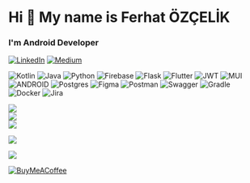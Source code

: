 # Hi 👋 My name is Ferhat ÖZÇELİK
### I'm Android Developer

[![LinkedIn](https://img.shields.io/badge/LinkedIn-%230077B5.svg?logo=linkedin&logoColor=white)](https://linkedin.com/in/ferhatozcelik) [![Medium](https://img.shields.io/badge/Medium-12100E?logo=medium&logoColor=white)](https://medium.com/@ferhatozcelik) 

![Kotlin](https://img.shields.io/badge/kotlin-%230095D5.svg?style=flat&logo=kotlin&logoColor=white) ![Java](https://img.shields.io/badge/java-%23ED8B00.svg?style=flat&logo=java&logoColor=white) ![Python](https://img.shields.io/badge/python-3670A0?style=flat&logo=python&logoColor=ffdd54) ![Firebase](https://img.shields.io/badge/firebase-%23039BE5.svg?style=flat&logo=firebase) ![Flask](https://img.shields.io/badge/flask-%23000.svg?style=flat&logo=flask&logoColor=white) ![Flutter](https://img.shields.io/badge/Flutter-%2302569B.svg?style=flat&logo=Flutter&logoColor=white) ![JWT](https://img.shields.io/badge/JWT-black?style=flat&logo=JSON%20web%20tokens) ![MUI](https://img.shields.io/badge/MUI-%230081CB.svg?style=flat&logo=material-ui&logoColor=white) ![ANDROID](https://img.shields.io/badge/android-%2320232a.svg?style=flat&logo=android&logoColor=%a4c639) ![Postgres](https://img.shields.io/badge/postgres-%23316192.svg?style=flat&logo=postgresql&logoColor=white) 	![Figma](https://img.shields.io/badge/figma-%23F24E1E.svg?style=flat&logo=figma&logoColor=white) ![Postman](https://img.shields.io/badge/Postman-FF6C37?style=flat&logo=postman&logoColor=white) ![Swagger](https://img.shields.io/badge/-Swagger-%23Clojure?style=flat&logo=swagger&logoColor=white) ![Gradle](https://img.shields.io/badge/Gradle-02303A.svg?style=flat&logo=Gradle&logoColor=white) ![Docker](https://img.shields.io/badge/docker-%230db7ed.svg?style=flat&logo=docker&logoColor=white) ![Jira](https://img.shields.io/badge/jira-%230A0FFF.svg?style=flat&logo=jira&logoColor=white)

![](https://github-readme-stats.vercel.app/api?username=ferhatozcelik&theme=default&hide_border=false&include_all_commits=true&count_private=true)<br/>
![](https://github-readme-streak-stats.herokuapp.com/?user=ferhatozcelik&theme=default&hide_border=false)<br/>
![](https://github-readme-stats.vercel.app/api/top-langs/?username=ferhatozcelik&theme=default&hide_border=false&include_all_commits=true&count_private=true&layout=compact)

![](https://github-contributor-stats.vercel.app/api?username=ferhatozcelik&limit=5&theme=flat&combine_all_yearly_contributions=true)

[![](https://visitcount.itsvg.in/api?id=ferhatozcelik&icon=0&color=12)](https://visitcount.itsvg.in)

[![BuyMeACoffee](https://img.shields.io/badge/Buy%20Me%20a%20Coffee-ffdd00?style=for-the-badge&logo=buy-me-a-coffee&logoColor=black)](https://buymeacoffee.com/ferhatozcelik) 
